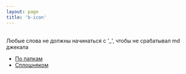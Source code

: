 ```yaml
---
layout: page
title: 'b-icon'
---
```

<br />
Любые слова не должны начинаться с '_', чтобы не срабатывал md джекала
<br />
<ul class="nav nav-pills">
    <li class="active"><a href="#b-icon-folders" data-toggle="tab">По папкам</a></li>
    <li><a href="#b-icon-all" data-toggle="tab">Сплошняком</a></li>
</ul>
<br /><br />
<div class="tab-content">
